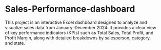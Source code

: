 # Sales-Performance-dashboard
This project is an interactive Excel dashboard designed to analyze and visualize sales data from January–December 2024. It provides a clear view of key performance indicators (KPIs) such as Total Sales, Total Profit, and Profit Margin, along with detailed breakdowns by salesperson, category, and state.
